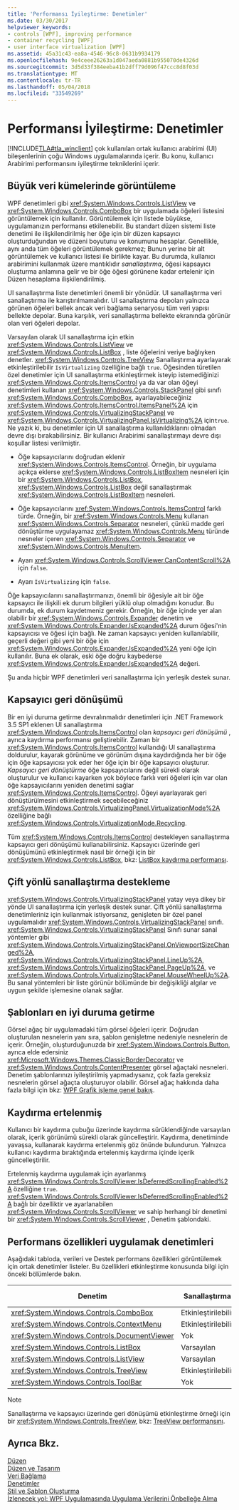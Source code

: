 ```yaml
---
title: 'Performansı İyileştirme: Denetimler'
ms.date: 03/30/2017
helpviewer_keywords:
- controls [WPF], improving performance
- container recycling [WPF]
- user interface virtualization [WPF]
ms.assetid: 45a31c43-ea8a-4546-96c8-0631b9934179
ms.openlocfilehash: 9e4ceee26263a1d047aeda0881b955070de4326d
ms.sourcegitcommit: 3d5d33f384eeba41b2dff79d096f47ccc8d8f03d
ms.translationtype: MT
ms.contentlocale: tr-TR
ms.lasthandoff: 05/04/2018
ms.locfileid: "33549269"
---
```

# <a name="optimizing-performance-controls"></a>Performansı İyileştirme: Denetimler
[!INCLUDE[TLA#tla_winclient](../../../../includes/tlasharptla-winclient-md.md)] çok kullanılan ortak kullanıcı arabirimi (UI) bileşenlerinin çoğu Windows uygulamalarında içerir. Bu konu, kullanıcı Arabirimi performansını iyileştirme tekniklerini içerir.  
  
 
  
<a name="Displaying"></a>   
## <a name="displaying-large-data-sets"></a>Büyük veri kümelerinde görüntüleme  
 WPF denetimleri gibi <xref:System.Windows.Controls.ListView> ve <xref:System.Windows.Controls.ComboBox> bir uygulamada öğeleri listesini görüntülemek için kullanılır. Görüntülemek için listede büyükse, uygulamanızın performansı etkilenebilir. Bu standart düzen sistemi liste denetimi ile ilişkilendirilmiş her öğe için bir düzen kapsayıcı oluşturduğundan ve düzeni boyutunu ve konumunu hesaplar. Genellikle, aynı anda tüm öğeleri görüntülemek gerekmez; Bunun yerine bir alt görüntülemek ve kullanıcı listesi ile birlikte kayar. Bu durumda, kullanıcı arabirimini kullanmak üzere mantıklıdır *sanallaştırma*, öğesi kapsayıcı oluşturma anlamına gelir ve bir öğe öğesi görünene kadar ertelenir için Düzen hesaplama ilişkilendirilmiş.  
  
 UI sanallaştırma liste denetimleri önemli bir yönüdür. UI sanallaştırma veri sanallaştırma ile karıştırılmamalıdır. UI sanallaştırma depoları yalnızca görünen öğeleri bellek ancak veri bağlama senaryosu tüm veri yapısı bellekte depolar. Buna karşılık, veri sanallaştırma bellekte ekranında görünür olan veri öğeleri depolar.  
  
 Varsayılan olarak UI sanallaştırma için etkin <xref:System.Windows.Controls.ListView> ve <xref:System.Windows.Controls.ListBox> , liste öğelerini veriye bağlıyken denetler. <xref:System.Windows.Controls.TreeView> Sanallaştırma ayarlayarak etkinleştirilebilir <!--zz <xref:System.Windows.Controls.VirtualizingStackPanel.IsVirtualizing%2A?displayProperty=nameWithType> --> `IsVirtualizing` özelliğine bağlı `true`. Öğesinden türetilen özel denetimler için UI sanallaştırma etkinleştirmek isteyip istemediğinizi <xref:System.Windows.Controls.ItemsControl> ya da var olan öğeyi denetimleri kullanan <xref:System.Windows.Controls.StackPanel> gibi sınıfı <xref:System.Windows.Controls.ComboBox>, ayarlayabileceğiniz <xref:System.Windows.Controls.ItemsControl.ItemsPanel%2A> için <xref:System.Windows.Controls.VirtualizingStackPanel> ve <xref:System.Windows.Controls.VirtualizingPanel.IsVirtualizing%2A> için`true`. Ne yazık ki, bu denetimler için UI sanallaştırma kullanıldıklarını olmadan devre dışı bırakabilirsiniz. Bir kullanıcı Arabirimi sanallaştırmayı devre dışı koşullar listesi verilmiştir.  
  
-   Öğe kapsayıcılarını doğrudan eklenir <xref:System.Windows.Controls.ItemsControl>. Örneğin, bir uygulama açıkça eklerse <xref:System.Windows.Controls.ListBoxItem> nesneleri için bir <xref:System.Windows.Controls.ListBox>, <xref:System.Windows.Controls.ListBox> değil sanallaştırmak <xref:System.Windows.Controls.ListBoxItem> nesneleri.  
  
-   Öğe kapsayıcılarını <xref:System.Windows.Controls.ItemsControl> farklı türde. Örneğin, bir <xref:System.Windows.Controls.Menu> kullanan <xref:System.Windows.Controls.Separator> nesneleri, çünkü madde geri dönüştürme uygulayamaz <xref:System.Windows.Controls.Menu> türünde nesneler içeren <xref:System.Windows.Controls.Separator> ve <xref:System.Windows.Controls.MenuItem>.  
  
-   Ayarı <xref:System.Windows.Controls.ScrollViewer.CanContentScroll%2A> için `false`.  
  
-   Ayarı <!--zz <xref:System.Windows.Controls.VirtualizingStackPanel.IsVirtualizing%2A>--> `IsVirtualizing` için `false`.  
  
 Öğe kapsayıcılarını sanallaştırmanızı, önemli bir öğesiyle ait bir öğe kapsayıcı ile ilişkili ek durum bilgileri yüklü olup olmadığını konudur. Bu durumda, ek durum kaydetmeniz gerekir. Örneğin, bir öğe içinde yer alan olabilir bir <xref:System.Windows.Controls.Expander> denetim ve <xref:System.Windows.Controls.Expander.IsExpanded%2A> durum öğesi'nin kapsayıcısı ve öğesi için bağlı. Ne zaman kapsayıcı yeniden kullanılabilir, geçerli değeri gibi yeni bir öğe için <xref:System.Windows.Controls.Expander.IsExpanded%2A> yeni öğe için kullanılır. Buna ek olarak, eski öğe doğru kaybederse <xref:System.Windows.Controls.Expander.IsExpanded%2A> değeri.  
  
 Şu anda hiçbir WPF denetimleri veri sanallaştırma için yerleşik destek sunar.  
  
<a name="Container"></a>   
## <a name="container-recycling"></a>Kapsayıcı geri dönüşümü  
 Bir en iyi duruma getirme devralınmalıdır denetimleri için .NET Framework 3.5 SP1 eklenen UI sanallaştırma <xref:System.Windows.Controls.ItemsControl> olan *kapsayıcı geri dönüşümü* , ayrıca kaydırma performansı geliştirebilir.  Zaman bir <xref:System.Windows.Controls.ItemsControl> kullandığı UI sanallaştırma doldurulur, kayarak görünüme ve görünüm dışına kaydırdığında her bir öğe için öğe kapsayıcısı yok eder her öğe için bir öğe kapsayıcı oluşturur. *Kapsayıcı geri dönüştürme* öğe kapsayıcılarını değil sürekli olarak oluşturulur ve kullanıcı kayarken yok böylece farklı veri öğeleri için var olan öğe kapsayıcılarını yeniden denetimi sağlar <xref:System.Windows.Controls.ItemsControl>. Öğeyi ayarlayarak geri dönüştürülmesini etkinleştirmek seçebileceğiniz <xref:System.Windows.Controls.VirtualizingPanel.VirtualizationMode%2A> özelliğine bağlı <xref:System.Windows.Controls.VirtualizationMode.Recycling>.  
  
 Tüm <xref:System.Windows.Controls.ItemsControl> destekleyen sanallaştırma kapsayıcı geri dönüşümü kullanabilirsiniz.  Kapsayıcı üzerinde geri dönüşümünü etkinleştirmek nasıl bir örneği için bir <xref:System.Windows.Controls.ListBox>, bkz: [ListBox kaydırma performansı](../../../../docs/framework/wpf/controls/how-to-improve-the-scrolling-performance-of-a-listbox.md).  
  
<a name="Supporting"></a>   
## <a name="supporting-bidirectional-virtualization"></a>Çift yönlü sanallaştırma destekleme  
 <xref:System.Windows.Controls.VirtualizingStackPanel> yatay veya dikey bir yönde UI sanallaştırma için yerleşik destek sunar. Çift yönlü sanallaştırma denetimleriniz için kullanmak istiyorsanız, genişleten bir özel panel uygulamalıdır <xref:System.Windows.Controls.VirtualizingStackPanel> sınıfı. <xref:System.Windows.Controls.VirtualizingStackPanel> Sınıfı sunar sanal yöntemler gibi <xref:System.Windows.Controls.VirtualizingStackPanel.OnViewportSizeChanged%2A>, <xref:System.Windows.Controls.VirtualizingStackPanel.LineUp%2A>, <xref:System.Windows.Controls.VirtualizingStackPanel.PageUp%2A>, ve <xref:System.Windows.Controls.VirtualizingStackPanel.MouseWheelUp%2A>. Bu sanal yöntemleri bir liste görünür bölümünde bir değişikliği algılar ve uygun şekilde işlemesine olanak sağlar.  
  
<a name="Optimizing"></a>   
## <a name="optimizing-templates"></a>Şablonları en iyi duruma getirme  
 Görsel ağaç bir uygulamadaki tüm görsel öğeleri içerir.  Doğrudan oluşturulan nesnelerin yanı sıra, şablon genişletme nedeniyle nesnelerin de içerir.  Örneğin, oluşturduğunuzda bir <xref:System.Windows.Controls.Button>, ayrıca elde edersiniz <xref:Microsoft.Windows.Themes.ClassicBorderDecorator> ve <xref:System.Windows.Controls.ContentPresenter> görsel ağaçtaki nesneleri.  Denetim şablonlarınızı iyileştirilmiş yapmadıysanız, çok fazla gereksiz nesnelerin görsel ağaçta oluşturuyor olabilir.   Görsel ağaç hakkında daha fazla bilgi için bkz: [WPF Grafik işleme genel bakış](../../../../docs/framework/wpf/graphics-multimedia/wpf-graphics-rendering-overview.md).  
  
<a name="Deferred"></a>   
## <a name="deferred-scrolling"></a>Kaydırma ertelenmiş  
 Kullanıcı bir kaydırma çubuğu üzerinde kaydırma sürüklendiğinde varsayılan olarak, içerik görünümü sürekli olarak güncelleştirir.  Kaydırma, denetiminde yavaşsa, kullanarak kaydırma ertelenmiş göz önünde bulundurun.  Yalnızca kullanıcı kaydırma bıraktığında ertelenmiş kaydırma içinde içerik güncelleştirilir.  
  
 Ertelenmiş kaydırma uygulamak için ayarlanmış <xref:System.Windows.Controls.ScrollViewer.IsDeferredScrollingEnabled%2A> özelliğine `true`.  <xref:System.Windows.Controls.ScrollViewer.IsDeferredScrollingEnabled%2A> bağlı bir özelliktir ve ayarlanabilen <xref:System.Windows.Controls.ScrollViewer> ve sahip herhangi bir denetimi bir <xref:System.Windows.Controls.ScrollViewer> , Denetim şablondaki.  
  
<a name="Controls"></a>   
## <a name="controls-that-implement-performance-features"></a>Performans özellikleri uygulamak denetimleri  
 Aşağıdaki tabloda, verileri ve Destek performans özellikleri görüntülemek için ortak denetimler listeler.  Bu özellikleri etkinleştirme konusunda bilgi için önceki bölümlerde bakın.  
  
|Denetim|Sanallaştırma|Kapsayıcı geri dönüşümü|Kaydırma ertelenmiş|  
|-------------|--------------------|-------------------------|------------------------|  
|<xref:System.Windows.Controls.ComboBox>|Etkinleştirilebilir|Etkinleştirilebilir|Etkinleştirilebilir|  
|<xref:System.Windows.Controls.ContextMenu>|Etkinleştirilebilir|Etkinleştirilebilir|Etkinleştirilebilir|  
|<xref:System.Windows.Controls.DocumentViewer>|Yok|Yok|Etkinleştirilebilir|  
|<xref:System.Windows.Controls.ListBox>|Varsayılan|Etkinleştirilebilir|Etkinleştirilebilir|  
|<xref:System.Windows.Controls.ListView>|Varsayılan|Etkinleştirilebilir|Etkinleştirilebilir|  
|<xref:System.Windows.Controls.TreeView>|Etkinleştirilebilir|Etkinleştirilebilir|Etkinleştirilebilir|  
|<xref:System.Windows.Controls.ToolBar>|Yok|Yok|Etkinleştirilebilir|  
  
> [!NOTE]
>  Sanallaştırma ve kapsayıcı üzerinde geri dönüşümü etkinleştirme örneği için bir <xref:System.Windows.Controls.TreeView>, bkz: [TreeView performansını](../../../../docs/framework/wpf/controls/how-to-improve-the-performance-of-a-treeview.md).  
  
## <a name="see-also"></a>Ayrıca Bkz.  
 [Düzen](../../../../docs/framework/wpf/advanced/layout.md)  
 [Düzen ve Tasarım](../../../../docs/framework/wpf/advanced/optimizing-performance-layout-and-design.md)  
 [Veri Bağlama](../../../../docs/framework/wpf/advanced/optimizing-performance-data-binding.md)  
 [Denetimler](../../../../docs/framework/wpf/controls/index.md)  
 [Stil ve Şablon Oluşturma](../../../../docs/framework/wpf/controls/styling-and-templating.md)  
 [İzlenecek yol: WPF Uygulamasında Uygulama Verilerini Önbelleğe Alma](../../../../docs/framework/wpf/advanced/walkthrough-caching-application-data-in-a-wpf-application.md)

